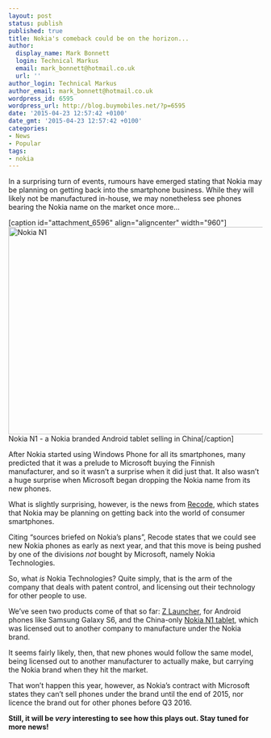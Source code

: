 ```yaml
---
layout: post
status: publish
published: true
title: Nokia's comeback could be on the horizon...
author:
  display_name: Mark Bonnett
  login: Technical Markus
  email: mark_bonnett@hotmail.co.uk
  url: ''
author_login: Technical Markus
author_email: mark_bonnett@hotmail.co.uk
wordpress_id: 6595
wordpress_url: http://blog.buymobiles.net/?p=6595
date: '2015-04-23 12:57:42 +0100'
date_gmt: '2015-04-23 12:57:42 +0100'
categories:
- News
- Popular
tags:
- nokia
---
```

<p><span class="postStandFirst">In a surprising turn of events, rumours have emerged stating that Nokia may be planning on getting back into the smartphone business. While they will likely not be manufactured in-house, we may nonetheless see phones bearing the Nokia name on the market once more...</span></p>
<p>[caption id="attachment_6596" align="aligncenter" width="960"]<img class="wp-image-6596 size-large" src="https://a1comms-blog-buymobiles.storage.googleapis.com/2015/04/Nokia-N1-1024x439.png" alt="Nokia N1" width="960" height="411" /> Nokia N1 - a Nokia branded Android tablet selling in China[/caption]</p>
<p>After Nokia started using Windows Phone for all its smartphones, many predicted that it was a prelude to Microsoft buying the Finnish manufacturer, and so it wasn&rsquo;t a surprise when it did just that. It also wasn&rsquo;t a huge surprise when Microsoft began dropping the Nokia name from its new phones.</p>
<p>What is slightly surprising, however, is the news from <a href="http://recode.net/2015/04/20/nokia-plots-2016-return-to-phone-market/">Recode</a>, which states that Nokia may be planning on getting back into the world of consumer smartphones.</p>
<p>Citing &ldquo;sources briefed on Nokia&rsquo;s plans&rdquo;, Recode states that we could see new Nokia phones as early as next year, and that this move is being pushed by one of the divisions <em>not</em> bought by Microsoft, namely Nokia Technologies.</p>
<p>So, what <em>is</em> Nokia Technologies? Quite simply, that is the arm of the company that deals with patent control, and licensing out their technology for other people to use.</p>
<p>We&rsquo;ve seen two products come of that so far: <a href="https://www.zlauncher.com/" target="_blank">Z Launcher</a>, for Android phones like Samsung Galaxy S6, and the China-only <a href="http://n1.nokia.com/en" target="_blank">Nokia N1 tablet</a>, which was licensed out to another company to manufacture under the Nokia brand.</p>
<p>It seems fairly likely, then, that new phones would follow the same model, being licensed out to another manufacturer to actually make, but carrying the Nokia brand when they hit the market.</p>
<p>That won&rsquo;t happen this year, however, as Nokia&rsquo;s contract with Microsoft states they can&rsquo;t sell phones under the brand until the end of 2015, nor licence the brand out for other phones before Q3 2016.</p>
<p><strong>Still, it will be <em>very</em> interesting to see how this plays out. Stay tuned for more news! </strong></p>
